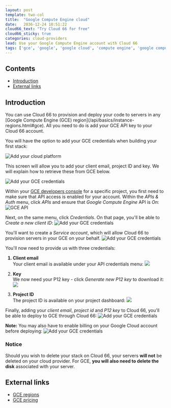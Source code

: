 ```yaml
---
layout: post
template: two-col
title:  "Google Compute Engine cloud"
date:   2036-12-24 10:51:22
cloud66_text: "Try Cloud 66 for free"
cloud66_sticky: true
categories: cloud-providers
lead: Use your Google Compute Engine account with Cloud 66
tags: ['gce', 'google', 'google cloud', 'compute engine', 'google compute engine']
---
```


<h2>Contents</h2>
<ul class="page-toc">
	<li>
		<a href="#intro">Introduction</a>
	</li>
	<li>
		<a href="#external">External links</a>
	</li>
</ul>

<h2 id="activation">Introduction</h2>
You can use Cloud 66 to provision and deploy your code to servers in any [Google Compute Engine (GCE) region](/api/basics/instance-regions.html#gce). All you need to do is add your GCE API key to your Cloud 66 account.

You will have the option to add your GCE credentials when building your first stack:

![Add your cloud platform](http://cdn.cloud66.com/images/help/cloud_connect.png)

This screen will allow you to add your client email, project ID and key. We will explain how to retrieve these from GCE below.

![Add your GCE credentials](http://cdn.cloud66.com/images/help/gce_add.png)

Within your [GCE developers console](https://console.developers.google.com/project) for a specific project, you first need to make sure that API access is enabled for your account. Within the _APIs & Auth_ menu, click _APIs_ and ensure that _Google Compute Engine_ API is _On_:
![GCE API](http://cdn.cloud66.com/images/help/gce_api.png)

Next, on the same menu, click _Credentials_. On that page, you'll be able to _Create a new client ID_:
![Add your GCE credentials](http://cdn.cloud66.com/images/help/gce_new_client.png)

You'll want to create a _Service account_, which will allow Cloud 66 to provision servers in your GCE on your behalf.
![Add your GCE credentials](http://cdn.cloud66.com/images/help/gce_create_service_account.png)

You'll now need to provide us with three credentials:

<ol>
<b><li>Client email</li></b>
Your client email is available under your API credentials menu:
<img src="http://cdn.cloud66.com/images/help/gce_email.png">

<b><li>Key</li></b>
We now need your P12 key - click <i>Generate new P12 key</i> to download it:
<img src="http://cdn.cloud66.com/images/help/gce_p12.png">

<b><li>Project ID</li></b>
The project ID is available on your project dashboard:
<img src="http://cdn.cloud66.com/images/help/gce_project_id.png">
</ol>

Finally, adding your _client email_, _project id_ and _P12 key_ to Cloud 66, you'll be able to deploy to GCE through Cloud 66:
![Add your GCE credentials](http://cdn.cloud66.com/images/help/gce_deploy.png)

<b>Note:</b> You may also have to enable billing on your Google Cloud account before deploying:
![Add your GCE credentials](http://cdn.cloud66.com/images/help/gce_billing.png)

<div class="notice notice-warning">
    <h3>Notice</h3>
    <p>Should you wish to delete your stack on Cloud 66, your servers <b>will not</b> be deleted on your cloud provider. For GCE, <b>you will also need to delete the disk</b> associated with your server.</p>
</div>

<h2 id="external">External links</h2>
<ul>
	<li><a href="https://developers.google.com/compute/docs/zones#available" target="_blank">GCE regions</a></li>
	<li><a href="https://cloud.google.com/products/compute-engine/#pricing" target="_blank">GCE pricing</a></li>
</ul>
